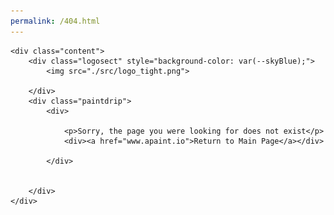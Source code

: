 ```yaml
---
permalink: /404.html
---
```



<head>
    <meta charset="UTF-8">
    <meta name="viewport" content="width=device-width, initial-scale=1.0">
    <title>aPaint.io - Page not found</title>
    <link rel="stylesheet" href="404style.css">
    <link href="https://fonts.googleapis.com/css2?family=Work+Sans:wght@500&display=swap" rel="stylesheet">
</head>
<body>

    <div class="content">
        <div class="logosect" style="background-color: var(--skyBlue);">
            <img src="./src/logo_tight.png">

        </div>
        <div class="paintdrip">
            <div>

                <p>Sorry, the page you were looking for does not exist</p>
                <div><a href="www.apaint.io">Return to Main Page</a></div>
                
            </div>


        </div>
    </div>


</body>
</html>